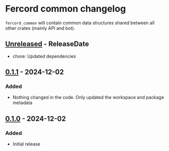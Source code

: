 # Fercord common changelog

`fercord_common` will contain common data structures shared between all other crates (mainly API and bot).

<!-- next-header -->

## [Unreleased] - ReleaseDate
- chore: Updated dependencies

## [0.1.1] - 2024-12-02

### Added
- Nothing changed in the code. Only updated the workspace and package metadata

## [0.1.0] - 2024-12-02

### Added
- Initial release

<!-- next-url -->
[Unreleased]: https://github.com/kekonn/fercord/compare/fercord_common-v0.1.1...HEAD
[0.1.1]: https://github.com/kekonn/fercord/compare/fercord_common-v0.1.0...fercord_common-v0.1.1
[0.1.0]: https://github.com/kekonn/fercord/compare/2b0df937a95c61775b2bdbadcbc212615ac2029d...fercord_common-v0.1.0
